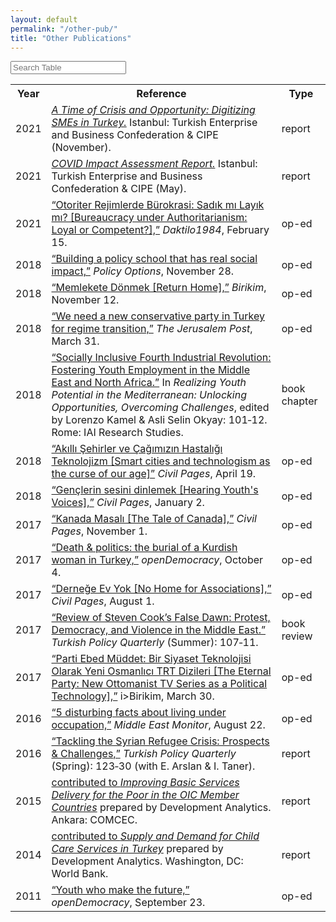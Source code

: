 ```yaml
---
layout: default
permalink: "/other-pub/"
title: "Other Publications"
---
```


<html lang="en">
<head>
  <meta charset="UTF-8">
  <meta name="viewport" content="width=device-width, initial-scale=1.0">
  <meta http-equiv="X-UA-Compatible" content="ie=edge">
  <link rel="stylesheet" href="/assets/css/bulma.min.css" />
  <style>
    .subtitle>a{
      text-decoration: underline;
    }
  </style>
</head>
<body>
  <div class="container">
    <div class="column is-full">
      <input class="input" type="text" placeholder="Search Table" id="contact-filter">
    </div>
    <div class="column">
      <table id="contact-table" class="table is-fullwidth is-striped">
        <tr>
          <th>Year</th>
          <th>Reference</th>
          <th>Type</th>
        </tr>
        <tr>
          <td>2021</td>
          <td> <a href="https://turkonfed.org/en/detail/3578/a-time-of-crisis-and-opportunity-digitizing-smes-in-turkey"><i>A Time of Crisis and Opportunity: Digitizing SMEs in Turkey.</i></a> Istanbul: Turkish Enterprise and Business Confederation & CIPE (November).</td>
          <td>report</td>
        </tr>
        <tr>
          <td>2021</td>
          <td> <a href="https://turkonfed.org/en/detail/3458/covid-19-impact-assessment-report"><i>COVID Impact Assessment Report.</i></a> Istanbul: Turkish Enterprise and Business Confederation & CIPE (May).</td>
          <td>report</td>
        </tr>
        <tr>
          <td>2021</td>
          <td> <a href="https://daktilo1984.com/forum/otoriter-rejimlerde-burokrasi-sadik-mi-layik-mi/">“Otoriter Rejimlerde Bürokrasi: Sadık mı Layık mı? [Bureaucracy under Authoritarianism: Loyal or Competent?],”</a> <i>Daktilo1984</i>, February 15.</td>
          <td>op-ed</td>
        </tr>
        <tr>
          <td>2018</td>
          <td> <a href="https://policyoptions.irpp.org/magazines/february-2018/building-a-policy-school-that-has-real-social-impact/">“Building a policy school that has real social impact,”</a>  <i>Policy Options</i>, November 28. </td>
          <td>op-ed</td>
        </tr>
        <tr>
          <td>2018</td>
          <td> <a href="https://birikimdergisi.com/guncel/9210/memlekete-donmek">“Memlekete Dönmek [Return Home],”</a>  <i>Birikim</i>, November 12.  </td>
          <td>op-ed</td>
        </tr>
        <tr>
          <td>2018</td>
          <td> <a href="https://www.jpost.com/Opinion/We-need-a-new-conservative-party-in-Turkey-for-regime-transition-585286">“We need a new conservative party in Turkey for regime transition,”</a>  <i>The Jerusalem Post</i>, March 31.  </td>
          <td>op-ed</td>
        </tr>
        <tr>
          <td>2018</td>
          <td> <a href="https://www.iai.it/en/pubblicazioni/realizing-youth-potential-mediterranean-unlocking-opportunities-overcoming-challenges">“Socially Inclusive Fourth Industrial Revolution: Fostering Youth Employment in the Middle East and North Africa.”</a>  In <i>Realizing Youth Potential in the Mediterranean: Unlocking Opportunities, Overcoming Challenges</i>, edited by Lorenzo Kamel & Asli Selin Okyay: 101‑12. Rome: IAI Research Studies.  </td>
          <td>book chapter</td>
          </tr>
           <tr>
          <td>2018</td>
          <td> <a href="https://www.sivilsayfalar.org/2018/04/19/akilli-sehirler-cagimizin-hastaligi-teknolojizm/">“Akıllı Şehirler ve Çağımızın Hastalığı Teknolojizm [Smart cities and technologism as the curse of our age]”</a>  <i>Civil Pages</i>, April 19.  </td>
          <td>op-ed</td>
          </tr>
          <tr>
          <td>2018</td>
          <td> <a href="https://www.sivilsayfalar.org/2018/01/02/genclerin-sesini-dinlemek/">“Gençlerin sesini dinlemek [Hearing Youth's Voices],”</a>  <i>Civil Pages</i>, January 2.  </td>
          <td>op-ed</td>
          </tr>
          <tr>
          <td>2017</td>
          <td> <a href="https://www.sivilsayfalar.org/2017/11/01/kanada-masali/">“Kanada Masalı [The Tale of Canada],”</a>  <i>Civil Pages</i>, November 1.  </td>
          <td>op-ed</td>
          </tr>
           <tr>
          <td>2017</td>
          <td> <a href="https://www.opendemocracy.net/en/north-africa-west-asia/politics-death-kurdish-turkey-kurd/">“Death & politics: the burial of a Kurdish woman in Turkey,”</a>  <i>openDemocracy</i>,  October 4. </td>
          <td>op-ed</td>
          </tr>
          <tr>
          <td>2017</td>
          <td> <a href="https://www.sivilsayfalar.org/2017/08/01/dernege-ev-yok/">“Derneğe Ev Yok [No Home for Associations],”</a>  <i>Civil Pages</i>, August 1.  </td>
          <td>op-ed</td>
          </tr>
          <tr>
          <td>2017</td>
          <td> <a href="http://turkishpolicy.com/files/articlepdf/book-review-false-dawn-protest-democracy-and-violence-in-the-new-middle-east_en_1847.pdf">“Review of Steven Cook’s False Dawn: Protest, Democracy, and Violence in the Middle East.”</a>  <i>Turkish Policy Quarterly</i> (Summer): 107‑11.  </td>
          <td>book review</td>
          </tr>
          <tr>
          <td>2017</td>
          <td> <a href="https://birikimdergisi.com/guncel/8236/parti-ebed-muddet-bir-siyaset-teknolojisi-olarak-yeni-osmanlici-trt-dizileri">“Parti Ebed Müddet: Bir Siyaset Teknolojisi Olarak Yeni Osmanlıcı TRT Dizileri [The Eternal Party: New Ottomanist TV Series as a Political Technology],”</a>  i>Birikim</i>, March 30.  </td>
          <td>op-ed</td>
          </tr>
          <tr>
          <td>2016</td>
          <td> <a href="https://www.middleeastmonitor.com/20160822-5-disturbing-facts-about-living-under-occupation/">“5 disturbing facts about living under occupation,”</a>  <i>Middle East Monitor</i>, August 22. </td>
          <td>op-ed</td>
          </tr>
          <tr>
          <td>2016</td>
          <td> <a href="http://turkishpolicy.com/article/803/tackling-the-syrian-refugee-crisis-prospects-challenges">“Tackling the Syrian Refugee Crisis: Prospects & Challenges,”</a>   <i>Turkish Policy Quarterly</i> (Spring): 123‑30 (with E. Arslan & I. Taner). </td>
          <td>report</td>
          </tr>
          <tr>
          <td>2015</td>
          <td> <a href="http://ebook.comcec.org/Kutuphane/Icerik/Yayinlar/Analitik_Calismalar/Yoksullugun_Azaltilmasi/Toplanti6/files/assets/common/downloads/publication.pdf">contributed to <i>Improving Basic Services Delivery for the Poor in the OIC Member Countries</i></a>  prepared by Development Analytics. Ankara: COMCEC. </td>
          <td>report</td>
          </tr>
          <tr>
          <td>2014</td>
          <td> <a href="https://docs.wixstatic.com/ugd/b70f3f_fbc0cd4b7e4049d7ade1c182d66aa3f7.pdf">contributed to <i>Supply and Demand for Child Care Services in Turkey</i></a>  prepared by Development Analytics. Washington, DC: World Bank. </td>
          <td>report</td>
          </tr>
          <tr>
          <td>2011</td>
          <td> <a href="https://www.opendemocracy.net/en/youth-who-make-future/">“Youth who make the future,”</a>  <i>openDemocracy</i>, September 23.  </td>
          <td>op-ed</td>
          </tr>
      </table>
    </div>
  </div>


  <script src="/assets/css/jquery-3.5.1.slim.min.js"></script>

  <script src="/assets/css/filter-table.js"></script>

  <script>
  (function ($) {
    $(document).ready(function () {
      $('#contact-table').filterTable('#contact-filter');
    });
  })(jQuery);
  
  </script>
</body>
</html>



